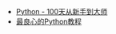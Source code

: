 - [Python - 100天从新手到大师](https://github.com/jackfrued/Python-100-Days)
- [最良心的Python教程](https://github.com/walter201230/Python)
